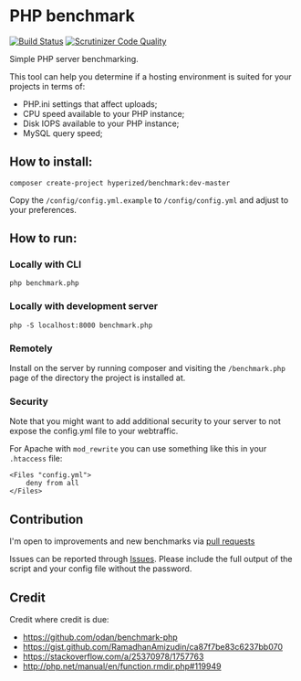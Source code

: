 # PHP benchmark
[![Build Status](https://scrutinizer-ci.com/g/hyperized/benchmark/badges/build.png?b=master)](https://scrutinizer-ci.com/g/hyperized/benchmark/build-status/master) [![Scrutinizer Code Quality](https://scrutinizer-ci.com/g/hyperized/benchmark/badges/quality-score.png?b=master)](https://scrutinizer-ci.com/g/hyperized/benchmark/?branch=master)

Simple PHP server benchmarking.

This tool can help you determine if a hosting environment is suited for your projects in terms of:
- PHP.ini settings that affect uploads;
- CPU speed available to your PHP instance;
- Disk IOPS available to your PHP instance;
- MySQL query speed;

## How to install:
    composer create-project hyperized/benchmark:dev-master
    
Copy the `/config/config.yml.example` to `/config/config.yml` and adjust to your preferences.
    
## How to run:

### Locally with CLI
    php benchmark.php

### Locally with development server

    php -S localhost:8000 benchmark.php
    
### Remotely
Install on the server by running composer and visiting the `/benchmark.php` page of the directory the project is installed at.

### Security
Note that you might want to add additional security to your server to not expose the config.yml file to your webtraffic.

For Apache with `mod_rewrite` you can use something like this in your `.htaccess` file:

    <Files "config.yml">
        deny from all
    </Files>

## Contribution
I'm open to improvements and new benchmarks via [pull requests](https://github.com/hyperized/benchmark/pulls)

Issues can be reported through [Issues](https://github.com/hyperized/benchmark/issues).
Please include the full output of the script and your config file without the password.

## Credit
Credit where credit is due:

- https://github.com/odan/benchmark-php
- https://gist.github.com/RamadhanAmizudin/ca87f7be83c6237bb070
- https://stackoverflow.com/a/25370978/1757763
- http://php.net/manual/en/function.rmdir.php#119949
